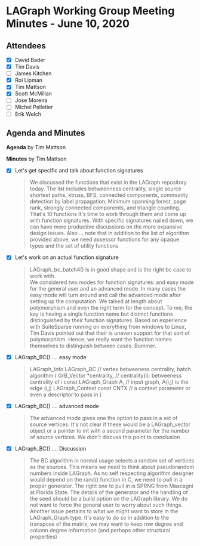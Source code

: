 # LAGraph Working Group Meeting Minutes - June 10, 2020

## Attendees
- [X] David Bader
- [X] Tim Davis
- [ ] James Kitchen
- [X] Roi Lipman
- [X] Tim Mattson
- [X] Scott McMillan
- [ ] Jose Moreira
- [ ] Michel Pelletier
- [ ] Erik Welch

## Agenda and Minutes

**Agenda** by Tim Mattson

**Minutes** by Tim Mattson

- [X] Let's get specific and talk about function signatures
    > We discussed the functions that exist in the LAGraph repository today.   The list includes betweenness centrality, single source shortest paths, ktruss, BFS, connected components, community detection by label propagation, Minimum spanning forest, page rank, strongly connected components, and triangle counting.  That's 10 functions
    >  It's time to work through them and come up with function signatures.  With specific signatures nailed down, we can have more productive discussions on the more expansive design issues.
    > Also ... note that in addition to the list of algorithm provided above, we need assessor functions for any opaque types and the set of utility functions
- [X] Let's work on an actual function signature
    > LAGraph_bc_batch4() is in good shape and is the right bc case to work with.  
    > We considered two modes for function signatures: and easy mode for the general user and an advanced mode.  In many cases the easy mode will turn around and call the advanced mode after setting up the computation.
    > We talked at length about polymorphism and even the right term for the concept.  To me, the key is having a single function name but distinct functions distinguished by their function signatures.  Based on experience with SuiteSparse running on everything from windows to Linux, Tim Davis pointed out that their is uneven support for that sort of polymorphism.  Hence, we really want the function names themselves to distinguish between cases.  Bummer.
- [X] LAGraph_BC()     .... easy mode
   >  LAGraph_Info LAGraph_BC       // vertex betweeness centrality, batch algorithm 
   >     (
   >          GrB_Vector *centrality,             // centrality(i): betweeness centrality of i
   >          const LAGraph_Graph A,           // input graph, A(i,j) is the edge (i,j)
   >          LAGraph_Context const CNTX    // a context parameter or even a descriptor to pass in
   >      )
- [X] LAGraph_BC()   .... advanced mode
   > The advanced mode gives one the option to pass in a set of source vertices.  It's not clear if these would be a LAGraph_vector object or a pointer to int with a second parameter for the number of source vertices.   We didn't discuss this point to conclusion
- [X] LAGraph_BC()   .... Discussion
   > The BC algorithm in normal usage selects a random set of vertices as the sources.  This means we need to think about pseudorandom numbers inside LAGraph.  As no self respecting algorithm designer would depend on the rand() function in C, we need to pull in a proper generator.  The right one to pull in is SPRNG from Mascagni at Florida State.  The details of the generator and the handling of the seed should be a build option on the LAGraph library.  We do not want to force the general user to worry about such things.
   > Another issue pertains to what we might want to store in the LAGraph_Graph type.  It's easy to do so in addition to the transpose of the matrix, we may want to keep row degree and column degree information (and perhaps other structural properties)
     